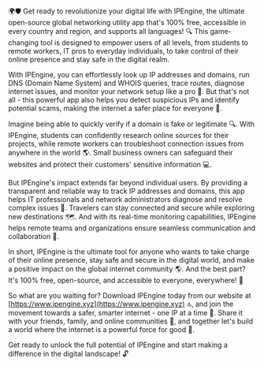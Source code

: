 🌍🛡️ Get ready to revolutionize your digital life with IPEngine, the ultimate open-source global networking utility app that's 100% free, accessible in every country and region, and supports all languages! 🔍 This game-changing tool is designed to empower users of all levels, from students to remote workers, IT pros to everyday individuals, to take control of their online presence and stay safe in the digital realm.

With IPEngine, you can effortlessly look up IP addresses and domains, run DNS (Domain Name System) and WHOIS queries, trace routes, diagnose internet issues, and monitor your network setup like a pro 📡. But that's not all - this powerful app also helps you detect suspicious IPs and identify potential scams, making the internet a safer place for everyone 🚀.

Imagine being able to quickly verify if a domain is fake or legitimate 🔍. With IPEngine, students can confidently research online sources for their projects, while remote workers can troubleshoot connection issues from anywhere in the world 🌎. Small business owners can safeguard their websites and protect their customers' sensitive information 💻.

But IPEngine's impact extends far beyond individual users. By providing a transparent and reliable way to track IP addresses and domains, this app helps IT professionals and network administrators diagnose and resolve complex issues 🔧. Travelers can stay connected and secure while exploring new destinations 🗺️. And with its real-time monitoring capabilities, IPEngine helps remote teams and organizations ensure seamless communication and collaboration 💼.

In short, IPEngine is the ultimate tool for anyone who wants to take charge of their online presence, stay safe and secure in the digital world, and make a positive impact on the global internet community 🌎. And the best part? It's 100% free, open-source, and accessible to everyone, everywhere! 🚀

So what are you waiting for? Download IPEngine today from our website at [https://www.ipengine.xyz](https://www.ipengine.xyz) 🔝, and join the movement towards a safer, smarter internet - one IP at a time 💪. Share it with your friends, family, and online communities 📱, and together let's build a world where the internet is a powerful force for good 🌟.

Get ready to unlock the full potential of IPEngine and start making a difference in the digital landscape! 🔓
